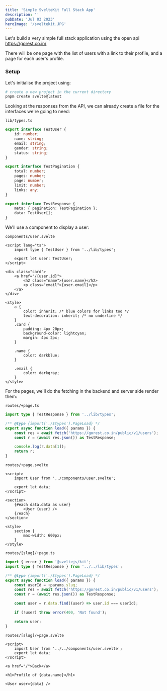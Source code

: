```yaml
---
title: 'Simple SvelteKit Full Stack App'
description: ''
pubDate: 'Jul 03 2023'
heroImage: '/sveltekit.JPG'
---
```



Let's build a very simple full stack application using the open api https://gorest.co.in/

There will be one page with the list of users with a link to their profile, and a page for each user's profile.

### Setup

Let's initialise the project using:

```bash
# create a new project in the current directory
pnpm create svelte@latest
```

Looking at the responses from the API, we can already create a file for the interfaces we're going to need:

`lib/types.ts`

```ts
export interface TestUser {
	id: number;
	name: string;
	email: string;
	gender: string;
	status: string;
}

export interface TestPagination {
	total: number;
	pages: number;
	page: number;
	limit: number;
	links: any;
}

export interface TestResponse {
	meta: { pagination: TestPagination };
	data: TestUser[];
}
```

We'll use a component to display a user:

`components/user.svelte`

```svelte
<script lang="ts">
	import type { TestUser } from '../lib/types';

	export let user: TestUser;
</script>

<div class="card">
	<a href="/{user.id}">
		<h2 class="name">{user.name}</h2>
		<p class="email">{user.email}</p>
	</a>
</div>

<style>
	a {
		color: inherit; /* blue colors for links too */
		text-decoration: inherit; /* no underline */
	}
	.card {
		padding: 4px 20px;
		background-color: lightcyan;
		margin: 4px 2px;
	}

	.name {
		color: darkblue;
	}

	.email {
		color: darkgray;
	}
</style>
```

For the pages, we'll do the fetching in the backend and server side render them:

`routes/+page.ts`

```ts
import type { TestResponse } from '../lib/types';

/** @type {import('./$types').PageLoad} */
export async function load({ params }) {
	const res = await fetch('https://gorest.co.in/public/v1/users');
	const r = (await res.json()) as TestResponse;

	console.log(r.data[1]);
	return r;
}
```

`routes/+page.svelte`

```svelte
<script>
	import User from '../components/user.svelte';

	export let data;
</script>

<section>
	{#each data.data as user}
		<User {user} />
	{/each}
</section>

<style>
	section {
		max-width: 600px;
	}
</style>
```

`routes/[slug]/+page.ts`

```ts
import { error } from '@sveltejs/kit';
import type { TestResponse } from '../../lib/types';

/** @type {import('./$types').PageLoad} */
export async function load({ params }) {
	const userId = +params.slug;
	const res = await fetch('https://gorest.co.in/public/v1/users');
	const r = (await res.json()) as TestResponse;

	const user = r.data.find((user) => user.id === userId);

	if (!user) throw error(400, 'Not found');

	return user;
}
```

`routes/[slug]/+page.svelte`

```svelte
<script>
	import User from '../../components/user.svelte';
	export let data;
</script>

<a href="/">Back</a>

<h1>Profile of {data.name}</h1>

<User user={data} />
```